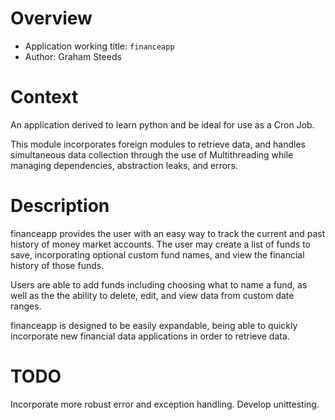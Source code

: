 # Overview
- Application working title: `financeapp`
- Author: Graham Steeds

# Context

An application derived to learn python and be ideal for use as a Cron Job.

This module incorporates foreign modules to retrieve data, and handles simultaneous 
data collection through the use of Multithreading while managing dependencies, 
abstraction leaks, and errors.

# Description

financeapp provides the user with an easy way to track the current and past history 
of money market accounts. The user may create a list of funds to save, incorporating 
optional custom fund names, and view the financial history of those funds. 

Users are able to add funds including choosing what to name a fund, as well as the 
the ability to delete, edit, and view data from custom date ranges.

financeapp is designed to be easily expandable, being able to quickly incorporate 
new financial data applications in order to retrieve data.

# TODO

Incorporate more robust error and exception handling.
Develop unittesting.
